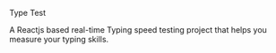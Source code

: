 Type Test

A Reactjs based real-time Typing speed testing project that helps you measure your typing skills. 
